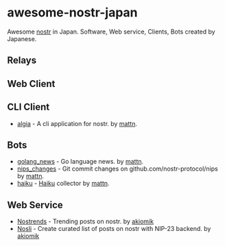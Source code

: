 # awesome-nostr-japan

Awesome [nostr](https://nostr.com/) in Japan. Software, Web service, Clients, Bots created by Japanese.

## Relays

## Web Client

## CLI Client

* [algia](https://github.com/mattn/algia) - A cli application for nostr. by [mattn](https://github.com/mattn).

## Bots

* [golang\_news](https://iris.to/golang_news@mattn.github.io) - Go language news. by [mattn](https://github.com/mattn).
* [nips\_changes](https://iris.to/nips_changes@mattn.github.io) - Git commit changes on github.com/nostr-protocol/nips by [mattn](https://github.com/mattn).
* [haiku](https://iris.to/haiku) - [Haiku](https://en.wikipedia.org/wiki/Haiku) collector by [mattn](https://github.com/mattn).

## Web Service

* [Nostrends](https://nostrends.vercel.app) - Trending posts on nostr. by [akiomik](https://github.com/akiomik)
* [Nosli](https://nosli.vercel.app) - Create curated list of posts on nostr with NIP-23 backend. by [akiomik](https://github.com/akiomik)
